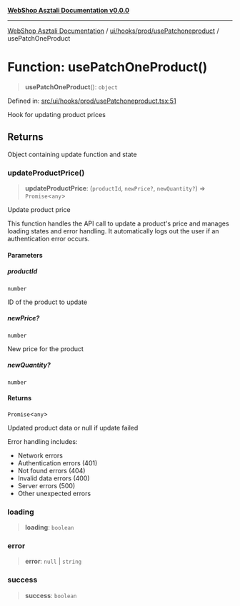 [**WebShop Asztali Documentation v0.0.0**](../../../../../README.md)

***

[WebShop Asztali Documentation](../../../../../modules.md) / [ui/hooks/prod/usePatchoneproduct](../README.md) / usePatchOneProduct

# Function: usePatchOneProduct()

> **usePatchOneProduct**(): `object`

Defined in: [src/ui/hooks/prod/usePatchoneproduct.tsx:51](https://github.com/yourusername/webshop_asztali/blob/6cd6b8ff5f7d5531f80a92ddbde9cd7ab8ecd569/src/ui/hooks/prod/usePatchoneproduct.tsx#L51)

Hook for updating product prices

## Returns

Object containing update function and state

### updateProductPrice()

> **updateProductPrice**: (`productId`, `newPrice?`, `newQuantity?`) => `Promise`\<`any`\>

Update product price

This function handles the API call to update a product's price and manages
loading states and error handling. It automatically logs out
the user if an authentication error occurs.

#### Parameters

##### productId

`number`

ID of the product to update

##### newPrice?

`number`

New price for the product

##### newQuantity?

`number`

#### Returns

`Promise`\<`any`\>

Updated product data or null if update failed

Error handling includes:
- Network errors
- Authentication errors (401)
- Not found errors (404)
- Invalid data errors (400)
- Server errors (500)
- Other unexpected errors

### loading

> **loading**: `boolean`

### error

> **error**: `null` \| `string`

### success

> **success**: `boolean`
